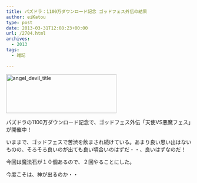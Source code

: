 ```yaml
---
title: パズドラ：1100万ダウンロード記念 ゴッドフェス外伝の結果
author: eiKatou
type: post
date: 2013-03-31T12:08:23+00:00
url: /2704.html
archives:
  - 2013
tags:
  - 雑記

---
```

[<img src="/blog/uploads/2013/03/angel_devil_title-300x106.jpg" alt="angel_devil_title" width="300" height="106" class="alignnone size-medium wp-image-2705" srcset="/blog/uploads/2013/03/angel_devil_title-300x106.jpg 300w, /blog/uploads/2013/03/angel_devil_title.jpg 600w" sizes="(max-width: 300px) 100vw, 300px" />][1]
  
パズドラの1100万ダウンロード記念で、ゴッドフェス外伝「天使VS悪魔フェス」が開催中！ 

いままで、ゴッドフェスで苦渋を飲まされ続けている。あまり良い思い出はないものの、そろそろ良いのが出ても良い頃合いのはずだ・・、良いはずなのだ！

今回は魔法石が１０個あるので、２回やることにした。
  
今度こそは、神が出るのか・・

  
</p>

 [1]: /blog/uploads/2013/03/angel_devil_title.jpg

